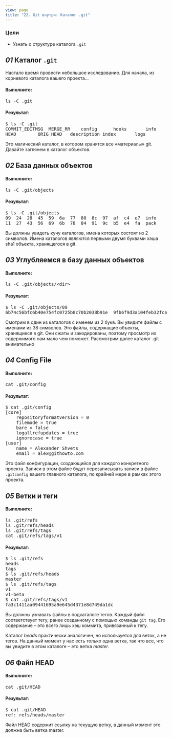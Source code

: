 ```yaml
---
view: page
title: "22. Git внутри: Каталог .git"
---
```


<h3>Цели</h3>

<ul><li>Узнать о структуре каталога <code>.git</code></li></ul>

<h2><em>01</em> Каталог <code>.git</code></h2>

<p>Настало время провести небольшое исследование. Для начала, из корневого каталога вашего проекта…</p>

<h4 class="h4-pre">Выполните:</h4>

<pre class="instructions">ls -C .git</pre>

<h4 class="h4-pre">Результат:</h4>

<pre class="sample">$ ls -C .git
COMMIT_EDITMSG	MERGE_RR	config		hooks		info		objects		rr-cache
HEAD		ORIG_HEAD	description	index		logs		refs</pre>

<p>Это магический каталог, в котором хранятся все «материалы» git. Давайте заглянем в каталог объектов.</p>

<h2><em>02</em> База данных объектов</h2>

<h4 class="h4-pre">Выполните:</h4>

<pre class="instructions">ls -C .git/objects</pre>

<h4 class="h4-pre">Результат:</h4>

<pre class="sample">$ ls -C .git/objects
09	24	28	45	59	6a	77	80	8c	97	af	c4	e7	info
11	27	43	56	69	6b	78	84	91	9c	b5	e4	fa	pack</pre>

<p>Вы должны увидеть кучу каталогов, имена которых состоят из 2 символов. Имена каталогов являются первыми двумя буквами хэша sha1 объекта, хранящегося в git.</p>

<h2><em>03</em> Углубляемся в базу данных объектов</h2>

<h4 class="h4-pre">Выполните:</h4>

<pre class="instructions">ls -C .git/objects/&lt;dir&gt;</pre>

<h4 class="h4-pre">Результат:</h4>

<pre class="sample">$ ls -C .git/objects/09
6b74c56bfc6b40e754fc0725b8c70b2038b91e	9fb6f9d3a104feb32fcac22354c4d0e8a182c1</pre>

<p>Смотрим в один из каталогов с именем из 2 букв. Вы увидите файлы с именами из 38 символов. Это файлы, содержащие объекты, хранящиеся в git. Они сжаты и закодированы, поэтому просмотр их содержимого нам мало чем поможет.
Рассмотрим  далее каталог .git внимательно</p>

<h2><em>04</em> Config File</h2>

<h4 class="h4-pre">Выполните:</h4>

<pre class="instructions">cat .git/config</pre>

<h4 class="h4-pre">Результат:</h4>

<pre class="sample">$ cat .git/config
[core]
	repositoryformatversion = 0
	filemode = true
	bare = false
	logallrefupdates = true
	ignorecase = true
[user]
	name = Alexander Shvets
	email = alex@githowto.com</pre>

<p>Это файл конфигурации, создающийся для каждого конкретного проекта. Записи в этом файле будут перезаписывать записи в файле <code>.gitconfig</code> вашего главного каталога, по крайней мере в рамках этого проекта.</p>

<h2><em>05</em> Ветки и теги</h2>

<h4 class="h4-pre">Выполните:</h4>

<pre class="instructions">ls .git/refs
ls .git/refs/heads
ls .git/refs/tags
cat .git/refs/tags/v1</pre>

<h4 class="h4-pre">Результат:</h4>

<pre class="sample">$ ls .git/refs
heads
tags
$ ls .git/refs/heads
master
$ ls .git/refs/tags
v1
v1-beta
$ cat .git/refs/tags/v1
fa3c1411aa09441695a9e645d4371e8d749da1dc</pre>

<p>Вы должны узнавать файлы в подкаталоге тегов. Каждый файл соответствует тегу, ранее созданному с помощью команды <code>git tag</code>. Его содержание – это всего лишь хэш коммита, привязанный к тегу.</p>

<p>Каталог <em>heads</em> практически аналогичен, но используется для веток, а не тегов. На данный момент у нас есть только одна ветка, так что все, что вы увидите в этом каталоге – это ветка <em>master</em>.</p>

<h2><em>06</em> Файл <span class="caps">HEAD</span></h2>

<h4 class="h4-pre">Выполните:</h4>

<pre class="instructions">cat .git/HEAD</pre>

<h4 class="h4-pre">Результат:</h4>

<pre class="sample">$ cat .git/HEAD
ref: refs/heads/master</pre>

<p>Файл <span class="caps">HEAD</span> содержит ссылку на текущую ветку, в данный момент это должна быть ветка master.</p>
